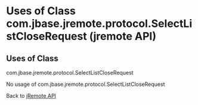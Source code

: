 # Uses of Class com.jbase.jremote.protocol.SelectListCloseRequest (jremote API)

<PageHeader />

## Uses of Class
com.jbase.jremote.protocol.SelectListCloseRequest

No usage of com.jbase.jremote.protocol.SelectListCloseRequest

Back to [jRemote API](../../../../jremote-api/README.md)

  
<PageFooter />
